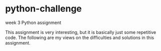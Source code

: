 # python-challenge
week 3 Python assignment

This assignment is very interesting, but it is basically just some repetitive code. The following are my views on the difficulties and solutions in this assignment.